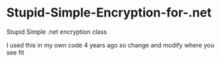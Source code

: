 # Stupid-Simple-Encryption-for-.net
Stupid Simple .net encryption class

I used this in my own code 4 years ago so change and modify where you see fit
